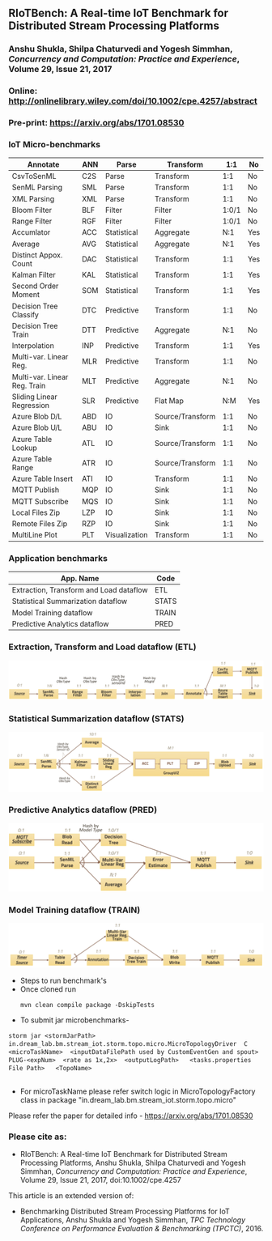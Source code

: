 ## RIoTBench: A Real-time IoT Benchmark for Distributed Stream Processing Platforms 
### Anshu Shukla, Shilpa Chaturvedi and Yogesh Simmhan, _Concurrency and Computation: Practice and Experience_,  Volume 29, Issue 21, 2017
### Online: http://onlinelibrary.wiley.com/doi/10.1002/cpe.4257/abstract
### Pre-print: https://arxiv.org/abs/1701.08530

### IoT  Micro-benchmarks 
| Annotate                     | ANN | Parse         | Transform        | 1:1   | No  |
|------------------------------|-----|---------------|------------------|-------|-----|
| CsvToSenML                   | C2S | Parse         | Transform        | 1:1   | No  |
| SenML Parsing                | SML | Parse         | Transform        | 1:1   | No  |
| XML Parsing                  | XML | Parse         | Transform        | 1:1   | No  |
| Bloom Filter                 | BLF | Filter        | Filter           | 1:0/1 | No  |
| Range Filter                 | RGF | Filter        | Filter           | 1:0/1 | No  |
| Accumlator                   | ACC | Statistical   | Aggregate        | N:1   | Yes |
| Average                      | AVG | Statistical   | Aggregate        | N:1   | Yes |
| Distinct Appox. Count        | DAC | Statistical   | Transform        | 1:1   | Yes |
| Kalman Filter                | KAL | Statistical   | Transform        | 1:1   | Yes |
| Second Order Moment          | SOM | Statistical   | Transform        | 1:1   | Yes |
| Decision Tree Classify       | DTC | Predictive    | Transform        | 1:1   | No  |
| Decision Tree Train          | DTT | Predictive    | Aggregate        | N:1   | No  |
| Interpolation                | INP | Predictive    | Transform        | 1:1   | Yes |
| Multi-var. Linear Reg.       | MLR | Predictive    | Transform        | 1:1   | No  |
| Multi-var. Linear Reg. Train | MLT | Predictive    | Aggregate        | N:1   | No  |
| Sliding Linear Regression    | SLR | Predictive    | Flat Map         | N:M   | Yes |
| Azure Blob D/L               | ABD | IO            | Source/Transform | 1:1   | No  |
| Azure Blob U/L               | ABU | IO            | Sink             | 1:1   | No  |
| Azure Table Lookup           | ATL | IO            | Source/Transform | 1:1   | No  |
| Azure Table Range            | ATR | IO            | Source/Transform | 1:1   | No  |
| Azure Table Insert           | ATI | IO            | Transform        | 1:1   | No  |
| MQTT Publish                 | MQP | IO            | Sink             | 1:1   | No  |
| MQTT Subscribe               | MQS | IO            | Sink             | 1:1   | No  |
| Local Files Zip              | LZP | IO            | Sink             | 1:1   | No  |
| Remote Files Zip             | RZP | IO            | Sink             | 1:1   | No  |
| MultiLine Plot               | PLT | Visualization | Transform        | 1:1   | No  |

### Application  benchmarks 
| App. Name  | Code |
| ------------- | ------------- |
| Extraction, Transform and Load  dataflow  | ETL   |
| Statistical Summarization dataflow  | STATS   |
| Model Training dataflow  | TRAIN   |
| Predictive Analytics dataflow   | PRED   |


### Extraction, Transform and Load  dataflow (ETL)
 ![FCAST](https://github.com/anshuiisc/FIG/blob/master/ETL-1.png)
### Statistical Summarization dataflow (STATS) 
 ![FCAST](https://github.com/anshuiisc/FIG/blob/master/stats-1.png)
### Predictive Analytics dataflow (PRED)  
 ![FCAST](https://github.com/anshuiisc/FIG/blob/master/pred-1.png)
### Model Training dataflow (TRAIN)
 ![FCAST](https://github.com/anshuiisc/FIG/blob/master/Train-1.png)


- Steps to run benchmark's
- Once cloned  run 
    ```
   mvn clean compile package -DskipTests
    ```
- To submit jar microbenchmarks- 
 ```
 storm jar <stormJarPath>   in.dream_lab.bm.stream_iot.storm.topo.micro.MicroTopologyDriver  C  <microTaskName>  <inputDataFilePath used by CustomEventGen and spout>   PLUG-<expNum>  <rate as 1x,2x>  <outputLogPath>   <tasks.properties File Path>   <TopoName>
 
 
 ```
- For microTaskName please refer  switch logic in  MicroTopologyFactory class in package   "in.dream_lab.bm.stream_iot.storm.topo.micro"   

Please refer the paper for detailed info  - <https://arxiv.org/abs/1701.08530> 

### Please cite as:
- RIoTBench: A Real-time IoT Benchmark for Distributed Stream Processing Platforms, Anshu Shukla, Shilpa Chaturvedi and Yogesh Simmhan, _Concurrency and Computation: Practice and Experience_,  Volume 29, Issue 21, 2017, doi:10.1002/cpe.4257

This article is an extended version of:
- Benchmarking Distributed Stream Processing Platforms for IoT Applications, Anshu Shukla and Yogesh Simmhan, _TPC Technology Conference on Performance Evaluation & Benchmarking (TPCTC)_, 2016.

